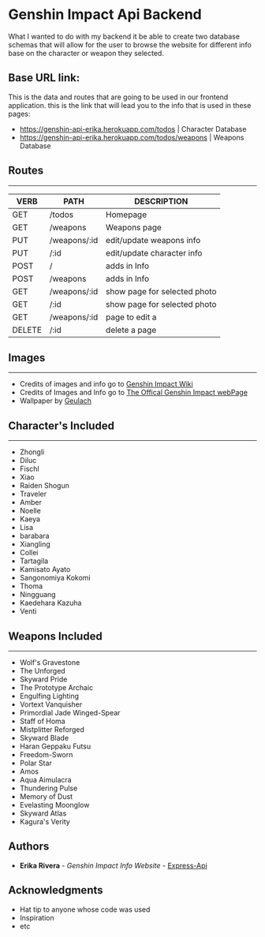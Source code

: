 # Genshin Impact Api Backend
What I wanted to do with my backend it be able to create two database schemas that will allow for the user to browse the website for different info base on the character or weapon they selected.

## Base URL link:
This is the data and routes that are going to be used in our frontend application. this is the link that will lead you to the info that is used in these pages:
* https://genshin-api-erika.herokuapp.com/todos | Character Database
* https://genshin-api-erika.herokuapp.com/todos/weapons | Weapons Database

## Routes
---
   VERB 		 | 		  PATH 		 |  	 DESCRIPTION
------------ | ------------- | -------------------
GET | /todos | Homepage |
GET | /weapons | Weapons page |
PUT | /weapons/:id | edit/update weapons info |
PUT | /:id | edit/update character info |
POST | / | adds in Info |
POST | /weapons| adds in Info|
GET | /weapons/:id | show page for selected photo |
GET | /:id | show page for selected photo |
GET | /weapons/:id | page to edit a |
DELETE | /:id | delete a page |


## Images
---
* Credits of images and info go to [Genshin Impact Wiki](https://genshin-impact.fandom.com/wiki/Genshin_Impact_Wiki)
* Credits of Images and Info go to [The Offical Genshin Impact webPage](https://genshin.hoyoverse.com/en/character/mondstadt?char=0)
* Wallpaper by [Geulach](https://whvn.cc/x81glo)

## Character's Included
---
* Zhongli
* Diluc
* Fischl
* Xiao
* Raiden Shogun
* Traveler
* Amber
* Noelle
* Kaeya
* Lisa
* barabara
* Xiangling
* Collei
* Tartagila
* Kamisato Ayato
* Sangonomiya Kokomi
* Thoma
* Ningguang
* Kaedehara Kazuha
* Venti


## Weapons Included
---

* Wolf's Gravestone
* The Unforged
*  Skyward Pride
* The Prototype Archaic
* Engulfing Lighting
* Vortext Vanquisher
* Primordial Jade Winged-Spear
* Staff of Homa
* Mistplitter Reforged
* Skyward Blade
* Haran Geppaku Futsu
* Freedom-Sworn
* Polar Star 
* Amos 
* Aqua Aimulacra
* Thundering Pulse
* Memory of Dust
* Evelasting Moonglow
* Skyward Atlas
* Kagura's Verity



## Authors

* **Erika Rivera** - *Genshin Impact Info Website* - [Express-Api](https://github.com/erika947/Project-3-Express-Api)


## Acknowledgments

* Hat tip to anyone whose code was used
* Inspiration
* etc
